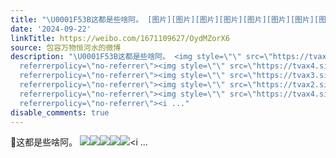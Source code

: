```yaml
---
title: "\U0001F53B这都是些啥阿。 [图片][图片][图片][图片][图片][图片][图片][图片][图片][图片][图片][图片]"
date: '2024-09-22'
linkTitle: https://weibo.com/1671109627/OydMZorX6
source: 包容万物恒河水的微博
description: "\U0001F53B这都是些啥阿。 <img style=\"\" src=\"https://tvax2.sinaimg.cn/large/639b1bfbly1htwyd0ilxnj21z418g4qp.jpg\"
  referrerpolicy=\"no-referrer\"><img style=\"\" src=\"https://tvax4.sinaimg.cn/large/639b1bfbly1htwybsfov7j212s0m4kcj.jpg\"
  referrerpolicy=\"no-referrer\"><img style=\"\" src=\"https://tvax3.sinaimg.cn/large/639b1bfbly1htwyedvubej21jk0vvahx.jpg\"
  referrerpolicy=\"no-referrer\"><img style=\"\" src=\"https://tvax2.sinaimg.cn/large/639b1bfbly1htwyck0jjaj21hc0u0toe.jpg\"
  referrerpolicy=\"no-referrer\"><img style=\"\" src=\"https://tvax4.sinaimg.cn/large/639b1bfbly1htwyck5i6uj21ke0vl4n3.jpg\"
  referrerpolicy=\"no-referrer\"><i ..."
disable_comments: true
---
```

🔻这都是些啥阿。 <img style="" src="https://tvax2.sinaimg.cn/large/639b1bfbly1htwyd0ilxnj21z418g4qp.jpg" referrerpolicy="no-referrer"><img style="" src="https://tvax4.sinaimg.cn/large/639b1bfbly1htwybsfov7j212s0m4kcj.jpg" referrerpolicy="no-referrer"><img style="" src="https://tvax3.sinaimg.cn/large/639b1bfbly1htwyedvubej21jk0vvahx.jpg" referrerpolicy="no-referrer"><img style="" src="https://tvax2.sinaimg.cn/large/639b1bfbly1htwyck0jjaj21hc0u0toe.jpg" referrerpolicy="no-referrer"><img style="" src="https://tvax4.sinaimg.cn/large/639b1bfbly1htwyck5i6uj21ke0vl4n3.jpg" referrerpolicy="no-referrer"><i ...